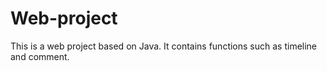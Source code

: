 # Web-project
This is a web project based on Java. It contains functions such as timeline and comment.
